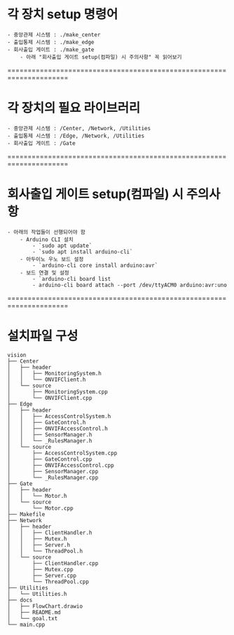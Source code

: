 # 각 장치 setup 명령어
    - 중앙관제 시스템 : ./make_center
    - 출입통제 시스템 : ./make_edge
    - 회사출입 게이트 : ./make_gate
        - 아래 "회사출입 게이트 setup(컴파일) 시 주의사항" 꼭 읽어보기
        
=====================================================================
# 각 장치의 필요 라이브러리
    - 중앙관제 시스템 : /Center, /Network, /Utilities
    - 출입통제 시스템 : /Edge, /Network, /Utilities
    - 회사출입 게이트 : /Gate 

=====================================================================
# 회사출입 게이트 setup(컴파일) 시 주의사항
    - 아래의 작업들이 선행되어야 함
        - Arduino CLI 설치
            - `sudo apt update`
            - `sudo apt install arduino-cli`
        - 아두이노 우노 보드 설정
            - `arduino-cli core install arduino:avr`
        - 보드 연결 및 설정
            - `arduino-cli board list
            - arduino-cli board attach --port /dev/ttyACM0 arduino:avr:uno

=====================================================================
# 설치파일 구성
    vision
    ├── Center
    │   ├── header
    │   │   ├── MonitoringSystem.h
    │   │   └── ONVIFClient.h
    │   └── source
    │       ├── MonitoringSystem.cpp
    │       └── ONVIFClient.cpp
    ├── Edge
    │   ├── header
    │   │   ├── AccessControlSystem.h
    │   │   ├── GateControl.h
    │   │   ├── ONVIFAccessControl.h
    │   │   ├── SensorManager.h
    │   │   └── _RulesManager.h
    │   └── source
    │       ├── AccessControlSystem.cpp
    │       ├── GateControl.cpp
    │       ├── ONVIFAccessControl.cpp
    │       ├── SensorManager.cpp
    │       └── _RulesManager.cpp
    ├── Gate
    │   ├── header
    │   │   └── Motor.h
    │   └── source
    │       └── Motor.cpp
    ├── Makefile
    ├── Network
    │   ├── header
    │   │   ├── ClientHandler.h
    │   │   ├── Mutex.h
    │   │   ├── Server.h
    │   │   └── ThreadPool.h
    │   └── source
    │       ├── ClientHandler.cpp
    │       ├── Mutex.cpp
    │       ├── Server.cpp
    │       └── ThreadPool.cpp
    ├── Utilities
    │   └── Utilities.h
    ├── docs
    │   ├── FlowChart.drawio
    │   ├── README.md
    │   └── goal.txt
    └── main.cpp